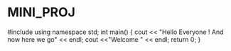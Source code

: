 # MINI_PROJ
#include<iostream>
using namespace std;
int main()
{
  cout << "Hello Everyone ! And now here we go" << endl;
  cout <<"Welcome " << endl;
  return 0;
}
